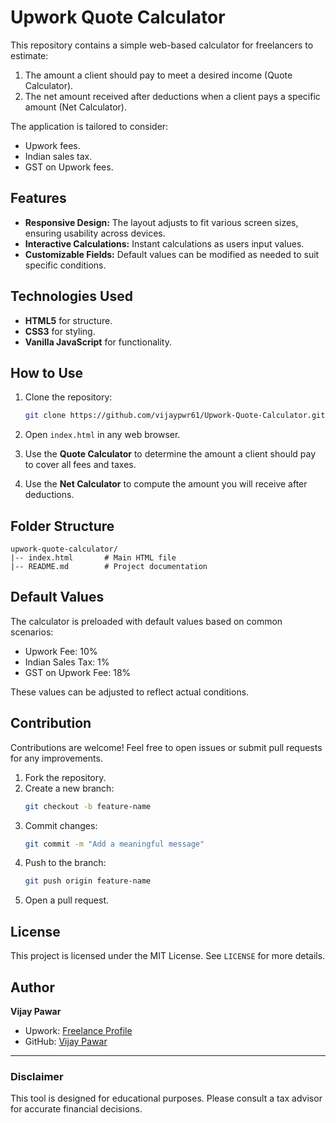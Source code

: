 # Upwork Quote Calculator

This repository contains a simple web-based calculator for freelancers to estimate:

1. The amount a client should pay to meet a desired income (Quote Calculator).
2. The net amount received after deductions when a client pays a specific amount (Net Calculator).

The application is tailored to consider:
- Upwork fees.
- Indian sales tax.
- GST on Upwork fees.

## Features

- **Responsive Design:** The layout adjusts to fit various screen sizes, ensuring usability across devices.
- **Interactive Calculations:** Instant calculations as users input values.
- **Customizable Fields:** Default values can be modified as needed to suit specific conditions.

## Technologies Used

- **HTML5** for structure.
- **CSS3** for styling.
- **Vanilla JavaScript** for functionality.

## How to Use

1. Clone the repository:
   ```bash
   git clone https://github.com/vijaypwr61/Upwork-Quote-Calculator.git
   ```

2. Open `index.html` in any web browser.

3. Use the **Quote Calculator** to determine the amount a client should pay to cover all fees and taxes.

4. Use the **Net Calculator** to compute the amount you will receive after deductions.

## Folder Structure

```
upwork-quote-calculator/
|-- index.html       # Main HTML file
|-- README.md        # Project documentation
```

## Default Values

The calculator is preloaded with default values based on common scenarios:

- Upwork Fee: 10%
- Indian Sales Tax: 1%
- GST on Upwork Fee: 18%

These values can be adjusted to reflect actual conditions.

## Contribution

Contributions are welcome! Feel free to open issues or submit pull requests for any improvements.

1. Fork the repository.
2. Create a new branch:
   ```bash
   git checkout -b feature-name
   ```
3. Commit changes:
   ```bash
   git commit -m "Add a meaningful message"
   ```
4. Push to the branch:
   ```bash
   git push origin feature-name
   ```
5. Open a pull request.

## License

This project is licensed under the MIT License. See `LICENSE` for more details.

## Author

**Vijay Pawar**
- Upwork: [Freelance Profile](https://www.upwork.com/fl/vijaypwr61?mp_source=share)
- GitHub: [Vijay Pawar](https://github.com/vijaypwr61)

---

### Disclaimer
This tool is designed for educational purposes. Please consult a tax advisor for accurate financial decisions.

